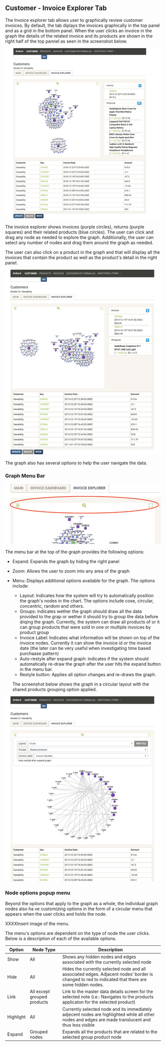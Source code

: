 ## Customer - Invoice Explorer Tab

The Invoice explorer tab allows user to graphically review customer invoices. By default, the tab diplays the invoices graphically in the top panel and as a grid in the bottom panel. When the user clicks an invoice in the graph the details of the related invoice and its products are shown in the right half of the top pannel as seen in the screenshot below.

![Invoice Explorer with Invoice selected](Documentation/images/InvoiceExplorerInvoiceView.png)

The invoice explorer shows invoices (purple circles), returns (purple squares) and their related products (blue circles). The user can click and drag any node as needed to explore the graph. Additionally, the user can select any number of nodes and drag them around the graph as needed.


The user can also click on a product in the graph and that will display all the invoices that contain the product as well as the product's detail in the right panel.

![Invoice Explorer with product selected](Documentation/images/InvoiceExplorerProductView.png)

The graph also has several options to help the user navigate the data.

### Graph Menu Bar

![Invoice Explorer Graph Menu Bar](Documentation/images/InvoiceExplorerGraphMenuBar.png)

The menu bar at the top of the graph provides the following options:

- Expand: Expands the graph by hiding the right panel
- Zoom: Allows the user to zoom into any area of the graph
- Menu: Displays additional options available for the graph. The options include:
  - Layout: Indicates how the system will try to automatically position the graph's nodes in the chart. The options include cose, circular, concentric, random and others.
  - Groups: indicates wether the graph should draw all the data provided to the grap or wether it should try to group the data before drqing the graph. Currently, the system can draw all products of or it can group products that were sold in one or multiple invoices by product group
  - Invoice Label: Indicates what information will be shown on top of the invoice nodes. Currently it can show the invoice id or the invoice date (the later can be very useful when investigating time based purchaase pattern)
  - Auto-restyle after expand graph: indicates if the system should automatically re-draw the graph after the user hits the expand button in the menu bar.
  - Restyle button: Applies all option changes and re-draws the graph.

  The screenshot below shows the graph in a circular layout with the shared products grouping option applied.

![Invoice Explorer grouped and using circle layout](Documentation/images/InvoiceExplorerOpenMenuCircle.png)

### Node options popup menu

Beyond the options that apply to the graph as a whole, the individual graph nodes also ha ve customizing options in the form of a circular menu that appears when the user clicks and holds the node.

XXXXInsert image of the menu.

The menu's options are dependent on the type of node the user clicks. Below is a description of each of the available options.


Option  |Node Type   |Description   |
--|---|---
Show  | All  |Shows any hidden nodes and edges associated with the currently selected node
Hide  | All |Hides the currently selected node and all associated edges. Adjacent nodes' border is changed to red to indicated that there are some hidden nodes.
Link  | All except grouped products  |Link to the master data details screen for the selected note (i.e.: Navigates to the products applicaton for the selected product)
Highlight  |  All |Currently selected node and its immediately adjecent nodes are highlighted while all other nodes and edges are made translucent and thus less visible
Expand  | Grouped nodes  | Expands all the products that are related to the selected group product node
